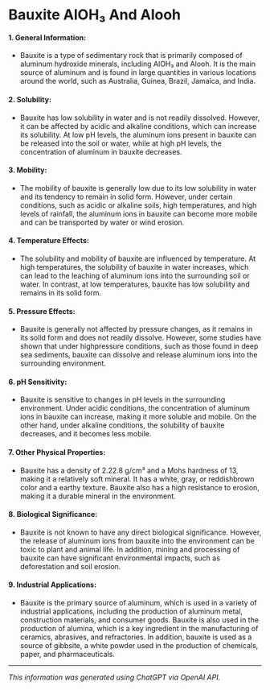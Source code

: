 # Bauxite AlOH₃ And Alooh
#### 1. General Information:
* Bauxite is a type of sedimentary rock that is primarily composed of aluminum hydroxide minerals, including AlOH₃ and Alooh. It is the main source of aluminum and is found in large quantities in various locations around the world, such as Australia, Guinea, Brazil, Jamaica, and India.
#### 2. Solubility:
* Bauxite has low solubility in water and is not readily dissolved. However, it can be affected by acidic and alkaline conditions, which can increase its solubility. At low pH levels, the aluminum ions present in bauxite can be released into the soil or water, while at high pH levels, the concentration of aluminum in bauxite decreases.
#### 3. Mobility:
* The mobility of bauxite is generally low due to its low solubility in water and its tendency to remain in solid form. However, under certain conditions, such as acidic or alkaline soils, high temperatures, and high levels of rainfall, the aluminum ions in bauxite can become more mobile and can be transported by water or wind erosion.
#### 4. Temperature Effects:
* The solubility and mobility of bauxite are influenced by temperature. At high temperatures, the solubility of bauxite in water increases, which can lead to the leaching of aluminum ions into the surrounding soil or water. In contrast, at low temperatures, bauxite has low solubility and remains in its solid form.
#### 5. Pressure Effects:
* Bauxite is generally not affected by pressure changes, as it remains in its solid form and does not readily dissolve. However, some studies have shown that under highpressure conditions, such as those found in deep sea sediments, bauxite can dissolve and release aluminum ions into the surrounding environment.
#### 6. pH Sensitivity:
* Bauxite is sensitive to changes in pH levels in the surrounding environment. Under acidic conditions, the concentration of aluminum ions in bauxite can increase, making it more soluble and mobile. On the other hand, under alkaline conditions, the solubility of bauxite decreases, and it becomes less mobile.
#### 7. Other Physical Properties:
* Bauxite has a density of 2.22.8 g/cm³ and a Mohs hardness of 13, making it a relatively soft mineral. It has a white, gray, or reddishbrown color and a earthy texture. Bauxite also has a high resistance to erosion, making it a durable mineral in the environment.
#### 8. Biological Significance:
* Bauxite is not known to have any direct biological significance. However, the release of aluminum ions from bauxite into the environment can be toxic to plant and animal life. In addition, mining and processing of bauxite can have significant environmental impacts, such as deforestation and soil erosion.
#### 9. Industrial Applications:
* Bauxite is the primary source of aluminum, which is used in a variety of industrial applications, including the production of aluminum metal, construction materials, and consumer goods. Bauxite is also used in the production of alumina, which is a key ingredient in the manufacturing of ceramics, abrasives, and refractories. In addition, bauxite is used as a source of gibbsite, a white powder used in the production of chemicals, paper, and pharmaceuticals.
______________________________________________________________
*This information was generated using ChatGPT via OpenAI API.*